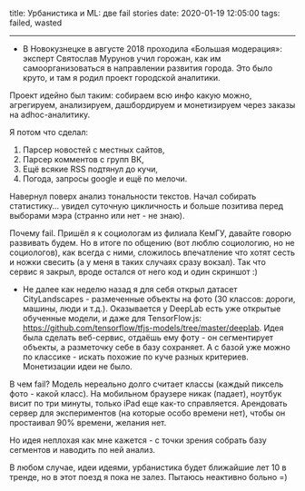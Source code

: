 title: Урбанистика и ML: две fail stories
date: 2020-01-19 12:05:00
tags: failed, wasted

---


* В Новокузнецке в августе 2018 проходила «Большая модерация»: эксперт Святослав Мурунов учил горожан, как им самоорганизоваться в направлении развития города. Это было круто, и там я родил проект городской аналитики. 

Проект идейно был таким: собираем всю инфо какую можно, агрегируем, анализируем, дашбордируем и монетизируем через заказы на adhoc-аналитику.

Я потом что сделал:
1. Парсер новостей с местных сайтов,
2. Парсер комментов с групп ВК,
3. Ещё всякие RSS подтянул до кучи,
4. Погода, запросы google и ещё по мелочи.

Навернул поверх анализ тональности текстов. Начал собирать статистику... увидел суточную цикличность и больше позитива перед выборами мэра (странно или нет - не знаю).

Почему fail. Пришёл я к социологам из филиала КемГУ, давайте говорю развивать будем. Но в итоге по общению (вот люблю социологию, но не социологов), как всегда с ними, сложилось впечатление что хотят сесть и ножки свесить (а у меня в таких случаях сразу вокзал). Так что сервис я закрыл, вроде остался от него код и один скриншот :) 

* Не далее как неделю назад я для себя открыл датасет CityLandscapes - размеченные объекты на фото (30 классов: дороги, машины, люди и т.д.). Оказывается у DeepLab есть уже открытые обученные модели, и даже для  TensorFlow.js: https://github.com/tensorflow/tfjs-models/tree/master/deeplab. Идея была сделать веб-сервис, отдаёшь ему фоту - он сегментирует объекты, а разметочку себе в базу сохраняет. А с базой уже можно по классике - искать похожие по куче разных критериев. Монетизации идеи не было.

В чем fail? Модель нереально долго считает классы (каждый пиксель фото - какой класс). На мобильном браузере никак (падает), ноутбук висит по три минуты, только iPad еще как-то справляется. Арендовать сервер для экспериментов (на которые особо времени нет), чтобы он простаивал 90% времени, желания нет.

Но идея неплохая как мне кажется - с точки зрения собрать базу сегментов и наводить по ней анализ. 

В любом случае, идеи идеями, урбанистика будет ближайшие лет 10 в тренде, но в этот поезд я пока не залез. Пытаюсь неактивно больно =)
